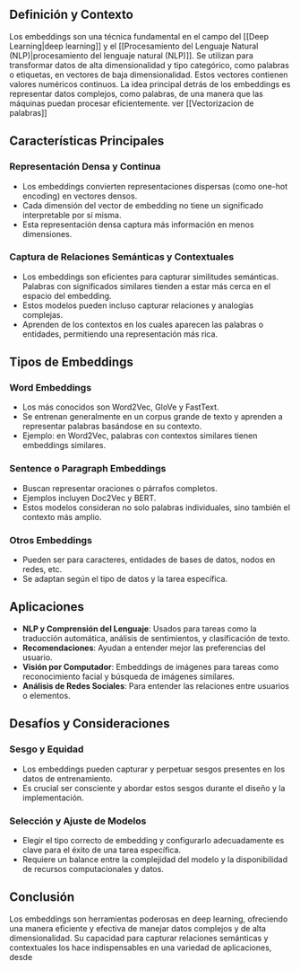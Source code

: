 ## Definición y Contexto

Los embeddings son una técnica fundamental en el campo del [[Deep Learning|deep learning]] y el [[Procesamiento del Lenguaje Natural (NLP)|procesamiento del lenguaje natural (NLP)]]. Se utilizan para transformar datos de alta dimensionalidad y tipo categórico, como palabras o etiquetas, en vectores de baja dimensionalidad. Estos vectores contienen valores numéricos continuos. La idea principal detrás de los embeddings es representar datos complejos, como palabras, de una manera que las máquinas puedan procesar eficientemente. ver [[Vectorizacion de palabras]]

## Características Principales

### Representación Densa y Continua

- Los embeddings convierten representaciones dispersas (como one-hot encoding) en vectores densos.
- Cada dimensión del vector de embedding no tiene un significado interpretable por sí misma.
- Esta representación densa captura más información en menos dimensiones.

### Captura de Relaciones Semánticas y Contextuales

- Los embeddings son eficientes para capturar similitudes semánticas. Palabras con significados similares tienden a estar más cerca en el espacio del embedding.
- Estos modelos pueden incluso capturar relaciones y analogías complejas.
- Aprenden de los contextos en los cuales aparecen las palabras o entidades, permitiendo una representación más rica.

## Tipos de Embeddings

### Word Embeddings

- Los más conocidos son Word2Vec, GloVe y FastText.
- Se entrenan generalmente en un corpus grande de texto y aprenden a representar palabras basándose en su contexto.
- Ejemplo: en Word2Vec, palabras con contextos similares tienen embeddings similares.

### Sentence o Paragraph Embeddings

- Buscan representar oraciones o párrafos completos.
- Ejemplos incluyen Doc2Vec y BERT.
- Estos modelos consideran no solo palabras individuales, sino también el contexto más amplio.

### Otros Embeddings

- Pueden ser para caracteres, entidades de bases de datos, nodos en redes, etc.
- Se adaptan según el tipo de datos y la tarea específica.

## Aplicaciones

- **NLP y Comprensión del Lenguaje**: Usados para tareas como la traducción automática, análisis de sentimientos, y clasificación de texto.
- **Recomendaciones**: Ayudan a entender mejor las preferencias del usuario.
- **Visión por Computador**: Embeddings de imágenes para tareas como reconocimiento facial y búsqueda de imágenes similares.
- **Análisis de Redes Sociales**: Para entender las relaciones entre usuarios o elementos.

## Desafíos y Consideraciones

### Sesgo y Equidad

- Los embeddings pueden capturar y perpetuar sesgos presentes en los datos de entrenamiento.
- Es crucial ser consciente y abordar estos sesgos durante el diseño y la implementación.

### Selección y Ajuste de Modelos

- Elegir el tipo correcto de embedding y configurarlo adecuadamente es clave para el éxito de una tarea específica.
- Requiere un balance entre la complejidad del modelo y la disponibilidad de recursos computacionales y datos.

## Conclusión

Los embeddings son herramientas poderosas en deep learning, ofreciendo una manera eficiente y efectiva de manejar datos complejos y de alta dimensionalidad. Su capacidad para capturar relaciones semánticas y contextuales los hace indispensables en una variedad de aplicaciones, desde
